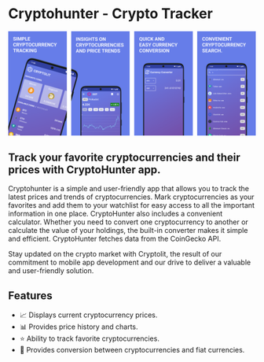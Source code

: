 # Cryptohunter - Crypto Tracker

![Cryptohunter preview](./banner-en.png)

## Track your favorite cryptocurrencies and their prices with CryptoHunter app.

Cryptohunter is a simple and user-friendly app that allows you to track the latest prices and trends of cryptocurrencies. Mark cryptocurrencies as your favorites and add them to your watchlist for easy access to all the important information in one place. CryptoHunter also includes a convenient calculator. Whether you need to convert one cryptocurrency to another or calculate the value of your holdings, the built-in converter makes it simple and efficient. CryptoHunter fetches data from the CoinGecko API.

 Stay updated on the crypto market with Cryptolit, the result of our commitment to mobile app development and our drive to deliver a valuable and user-friendly solution.

## Features
- 📈 Displays current cryptocurrency prices.
- 📊 Provides price history and charts.
- ⭐ Ability to track favorite cryptocurrencies.
- 💱 Provides conversion between cryptocurrencies and fiat currencies.
